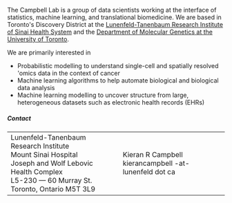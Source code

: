 
The Campbell Lab is a group of data scientists working at the interface of statistics, machine learning, and translational biomedicine. We are based in Toronto's Discovery District at the 
[Lunenfeld-Tanenbaum Research Institute of Sinai Health System](http://www.lunenfeld.ca/researchers/campbell)
and the [Department of Molecular Genetics at the University of Toronto](http://www.moleculargenetics.utoronto.ca/).

We are primarily interested in 
* Probabilistic modelling to understand single-cell and spatially resolved 'omics data in the context of cancer
* Machine learning algorithms to help automate biological and biological data analysis
* Machine learning modelling to uncover structure from large, heterogeneous datasets such as electronic health records (EHRs)

##### Contact

<table class="table table-bordered">
    <tbody>
        <tr>
        <td>
        Lunenfeld-Tanenbaum Research Institute <br>
        Mount Sinai Hospital <br>
        Joseph and Wolf Lebovic Health Complex <br>
        L5-230 — 60 Murray St. <br>
        Toronto, Ontario  M5T 3L9
        </td>
        <td>
        Kieran R Campbell <br>
        kierancampbell -at- lunenfeld dot ca
        </tr>
    </tbody>
</table>

<p> 
    <center>
    <a href="https://www.twitter.com/kieranrcampbell"><i class="fa fa-twitter fa-2x"></i></a> &nbsp;&nbsp;
    <a href="https://www.github.com/kieranrcampbell"><i class="fa fa-github fa-2x"></i></a> &nbsp;&nbsp;
    <a href="https://www.linkedin.com/in/kieranrcampbell/"><i class="fa fa-linkedin fa-2x" aria-hidden="true"></i></a> &nbsp;&nbsp;
        <a href="firstnamelastname@lunenfeld.ca"><i class="fa fa-envelope-o fa-2x" aria-hidden="true"></i></a> &nbsp;&nbsp;
    </center>
</p>
